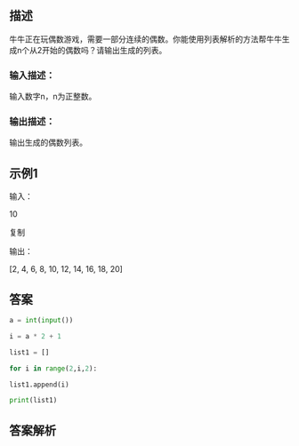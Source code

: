 ## 描述

牛牛正在玩偶数游戏，需要一部分连续的偶数。你能使用列表解析的方法帮牛牛生成n个从2开始的偶数吗？请输出生成的列表。

### 输入描述：

输入数字n，n为正整数。

### 输出描述：

输出生成的偶数列表。

## 示例1

输入：

10

复制

输出：

[2, 4, 6, 8, 10, 12, 14, 16, 18, 20]

## 答案

```python 
a = int(input())

i = a * 2 + 1

list1 = []

for i in range(2,i,2):

list1.append(i)

print(list1)
```

## 答案解析